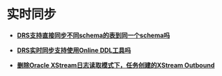 # 实时同步<a name="drs_04_0026"></a>

-   **[DRS支持直接同步不同schema的表到同一个schema吗](DRS支持直接同步不同schema的表到同一个schema吗.md)**  

-   **[DRS实时同步支持使用Online DDL工具吗](DRS实时同步支持使用Online-DDL工具吗.md)**  

-   **[删除Oracle XStream日志读取模式下，任务创建的XStream Outbound](删除Oracle-XStream日志读取模式下-任务创建的XStream-Outbound.md)**  


